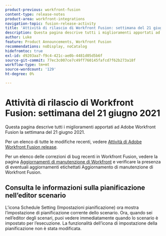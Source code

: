 ```yaml
---
product-previous: workfront-fusion
content-type: release-notes
product-area: workfront-integrations
navigation-topic: fusion-release-activity
title: 'Attività di rilascio di Workfront Fusion: settimana del 21 giugno 2021'
description: Questa pagina descrive tutti i miglioramenti apportati ad Adobe Workfront Fusion la settimana del 21 giugno 2021.
author: Luke
feature: Product Announcements, Workfront Fusion
recommendations: noDisplay, noCatalog
hidefromtoc: true
exl-id: d9203aa7-f9c4-421c-ae0b-4481d05d5b6f
source-git-commit: 77ec3c007ce7c49ff760145fafcd7f62b273a18f
workflow-type: tm+mt
source-wordcount: '129'
ht-degree: 0%

---
```


# Attività di rilascio di Workfront Fusion: settimana del 21 giugno 2021

Questa pagina descrive tutti i miglioramenti apportati ad Adobe Workfront Fusion la settimana del 21 giugno 2021.

Per un elenco di tutte le modifiche recenti, vedere [Attività di Adobe Workfront Fusion release](/help/workfront-fusion/fusion-product-releases/fusion-release-activity.md).

Per un elenco delle correzioni di bug recenti in Workfront Fusion, vedere la pagina [Aggiornamenti di manutenzione di Workfront](https://experienceleague.adobe.com/docs/workfront-known-issues/releases/current-updates.html) e verificare la presenza di eventuali aggiornamenti etichettati Aggiornamento di manutenzione di Workfront Fusion.

## Consulta le informazioni sulla pianificazione nell’editor scenario

L’icona Schedule Setting (Impostazioni pianificazione) ora mostra l’impostazione di pianificazione corrente dello scenario. Ora, quando sei nell’editor degli scenari, puoi vedere immediatamente quando lo scenario è impostato per l’esecuzione. La funzionalità dell’icona di impostazione della pianificazione non è stata modificata.
